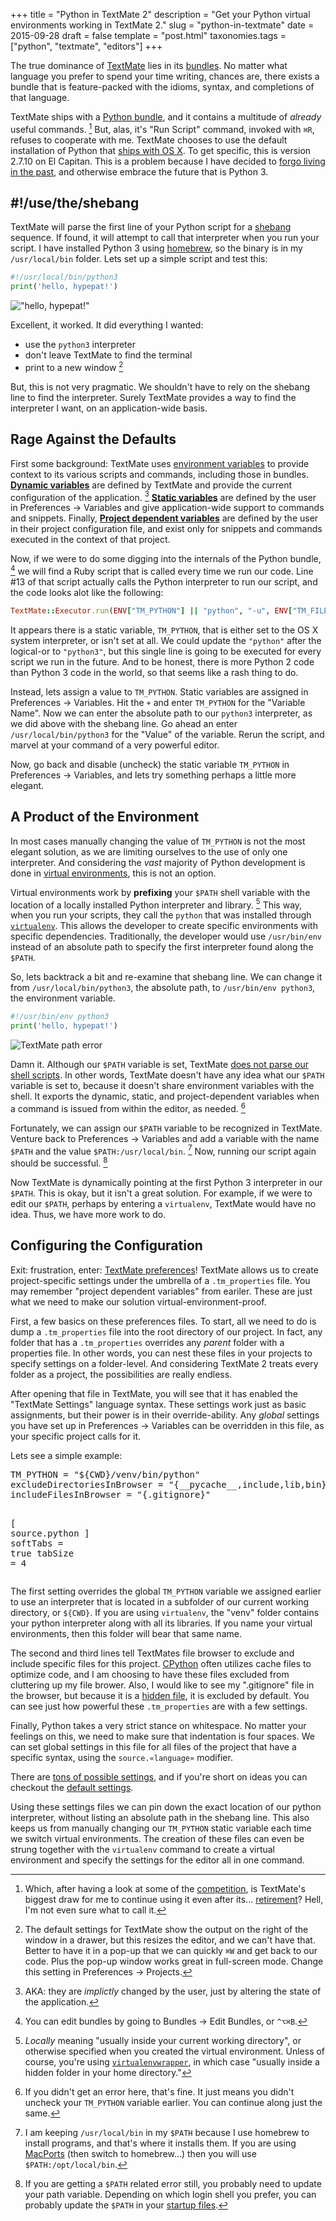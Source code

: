 +++
title = "Python in TextMate 2"
description = "Get your Python virtual environments working in TextMate 2."
slug = "python-in-textmate"
date = 2015-09-28
draft = false
template = "post.html"
taxonomies.tags = ["python", "textmate", "editors"]
+++

The true dominance of [TextMate][mate] lies in its [bundles][mate-bundles].  No matter what language you prefer to spend your time writing, chances are, there exists a bundle that is feature-packed with the idioms, syntax, and completions of that language.

TextMate ships with a [Python bundle][python-bundle], and it contains a multitude of *already* useful commands. [^commands]  But, alas, it's "Run Script" command, invoked with `⌘R`, refuses to cooperate with me.  TextMate chooses to use the default installation of Python that [ships with OS X][osx-py].  To get specific, this is version 2.7.10 on El Capitan.  This is a problem because I have decided to [forgo living in the past][python-2-3], and otherwise embrace the future that is Python 3.

## #!/use/the/shebang

TextMate will parse the first line of your Python script for a [shebang][shebang] sequence.  If found, it will attempt to call that interpreter when you run your script.  I have installed Python 3 using [homebrew][brew], so the binary is in my `/usr/local/bin` folder.  Lets set up a simple script and test this:

```py
#!/usr/local/bin/python3
print('hello, hypepat!')
```

!["hello, hypepat!"][hello]

Excellent, it worked.  It did everything I wanted: 

- use the `python3` interpreter
- don't leave TextMate to find the terminal
- print to a new window [^window]

But, this is not very pragmatic.  We shouldn't have to rely on the shebang line to find the interpreter.  Surely TextMate provides a way to find the interpreter I want, on an application-wide basis.

## Rage Against the Defaults

First some background: TextMate uses [environment variables][mate-envs] to provide context to its various scripts and commands, including those in bundles.  [**Dynamic variables**][mate-d-envs] are defined by TextMate and provide the current configuration of the application. [^dynamic-envs]  [**Static variables**][mate-s-envs] are defined by the user in Preferences → Variables and give application-wide support to commands and snippets.  Finally, [**Project dependent variables**][mate-pd-envs] are defined by the user in their project configuration file, and exist only for snippets and commands executed in the context of that project.

Now, if we were to do some digging into the internals of the Python bundle, [^py-bundle] we will find a Ruby script that is called every time we run our code.  Line #13 of that script actually calls the Python interpreter to run our script, and the code looks alot like the following:

```rb
TextMate::Executor.run(ENV["TM_PYTHON"] || "python", "-u", ENV["TM_FILEPATH"] ...
```

It appears there is a static variable, `TM_PYTHON`, that is either set to the OS X system interpreter, or isn't set at all.  We could update the `"python"` after the logical-or to `"python3"`, but this single line is going to be executed for every script we run in the future.  And to be honest, there is more Python 2 code than Python 3 code in the world, so that seems like a rash thing to do.

Instead, lets assign a value to `TM_PYTHON`.  Static variables are assigned in Preferences → Variables.  Hit the `+` and enter `TM_PYTHON` for the "Variable Name".  Now we can enter the absolute path to our `python3` interpreter, as we did above with the shebang line.  Go ahead an enter `/usr/local/bin/python3` for the "Value" of the variable.  Rerun the script, and marvel at your command of a very powerful editor.  

Now, go back and disable (uncheck) the static variable `TM_PYTHON` in Preferences → Variables, and lets try something perhaps a little more elegant.

## A Product of the Environment

In most cases manually changing the value of `TM_PYTHON` is not the most elegant solution, as we are limiting ourselves to the use of only one interpreter.  And considering the *vast* majority of Python development is done in [virtual environments][venv], this is not an option.

Virtual environments work by **prefixing** your `$PATH` shell variable with the location of a locally installed Python interpreter and library. [^locally]  This way, when you run your scripts, they call the `python` that was installed through [`virtualenv`][venv].  This allows the developer to create specific environments with specific dependencies.  Traditionally, the developer would use `/usr/bin/env` instead of an absolute path to specify the first interpreter found along the `$PATH`.

So, lets backtrack a bit and re-examine that shebang line.  We can change it from `/usr/local/bin/python3`, the absolute path, to `/usr/bin/env python3`, the environment variable.

```py
#!/usr/bin/env python3
print('hello, hypepat!')
```

![TextMate path error][tm-path-error]

Damn it.  Although our `$PATH` variable is set, TextMate [does not parse our shell scripts][tm-path].  In other words, TextMate doesn't have any idea what our `$PATH` variable is set to, because it doesn't share environment variables with the shell.  It exports the dynamic, static, and project-dependent variables when a command is issued from within the editor, as needed. [^error]

Fortunately, we can assign our `$PATH` variable to be recognized in TextMate.  Venture back to Preferences → Variables and add a variable with the name `$PATH` and the value `$PATH:/usr/local/bin`. [^brew]  Now, running our script again should be successful. [^path]

Now TextMate is dynamically pointing at the first Python 3 interpreter in our `$PATH`.  This is okay, but it isn't a great solution.  For example, if we were to edit our `$PATH`, perhaps by entering a `virtualenv`, TextMate would have no idea.  Thus, we have more work to do.

## Configuring the Configuration

Exit: frustration, enter: [TextMate preferences][tm-prefs]!  TextMate allows us to create project-specific settings under the umbrella of a `.tm_properties` file.  You may remember "project dependent variables" from eariler.  These are just what we need to make our solution virtual-environment-proof.

First, a few basics on these preferences files.  To start, all we need to do is dump a `.tm_properties` file into the root directory of our project.  In fact, any folder that has a `.tm_properties` overrides any *parent* folder with a properties file.  In other words, you can nest these files in your projects to specify settings on a folder-level.  And considering TextMate 2 treats every folder as a project, the possibilities are really endless.

After opening that file in TextMate, you will see that it has enabled the "TextMate Settings" language syntax.  These settings work just as basic assignments, but their power is in their override-ability.  Any *global* settings you have set up in Preferences → Variables can be overridden in this file, as your specific project calls for it.

Lets see a simple example:

<div class="highlight">
<pre>
<span class="k">TM_PYTHON </span><span class="o">= </span><span class="s">"</span><span class="se">${CWD}</span><span class="s">/venv/bin/python"</span>
<span class="k">excludeDirectoriesInBrowser </span><span class="o">= </span><span class="s">"{__pycache__,include,lib,bin}"</span>
<span class="k">includeFilesInBrowser </span><span class="o">= </span><span class="s">"{.gitignore}"</span>

<span class="o">[ </span><span class="sx">source.python</span><span class="o"> ]</span>
<span class="k">softTabs </span><span class="o">= </span><span class="bp">true</span>
<span class="k">tabSize  </span><span class="o">= </span><span class="m">4</span>
</pre>
</div>


The first setting overrides the global `TM_PYTHON` variable we assigned earlier to use an interpreter that is located in a subfolder of our current working directory, or `${CWD}`.  If you are using `virtualenv`, the "venv" folder contains your python interpreter along with all its libraries.  If you name your virtual environments, then this folder will bear that same name.

The second and third lines tell TextMates file browser to exclude and include specific files for this project.  [CPython][cpython] often utilizes cache files to optimize code, and I am choosing to have these files excluded from cluttering up my file brower.  Also, I would like to see my ".gitignore" file in the browser, but because it is a [hidden file][hfiles], it is excluded by default.  You can see just how powerful these `.tm_properties` are with a few settings.

Finally, Python takes a very strict stance on whitespace.  No matter your feelings on this, we need to make sure that indentation is four spaces.  We can set global settings in this file for all files of the project that have a specific syntax, using the `source.«language»` modifier.


There are [tons of possible settings][tm-settings], and if you're short on ideas you can checkout the [default settings][tm-defaults].

Using these settings files we can pin down the exact location of our python interpreter, without listing an absolute path in the shebang line.  This also keeps us from manually changing our `TM_PYTHON` static variable each time we switch virtual environments.  The creation of these files can even be strung together with the `virtualenv` command to create a virtual environment and specify the settings for the editor all in one command.


[^commands]: Which, after having a look at some of the [competition][choc], is TextMate's biggest draw for me to continue using it even after its... [retirement][death-of-TM]? Hell, I'm not even sure what to call it.

[^window]: The default settings for TextMate show the output on the right of the window in a drawer, but this resizes the editor, and we can't have that.  Better to have it in a pop-up that we can quickly `⌘W` and get back to our code.  Plus the pop-up window works great in full-screen mode.  Change this setting in Preferences → Projects.

[^dynamic-envs]: AKA: they are *implictly* changed by the user, just by altering the state of the application.

[^py-bundle]: You can edit bundles by going to Bundles → Edit Bundles, or `^⌥⌘B`.

[^locally]: *Locally* meaning "usually inside your current working directory", or otherwise specified when you created the virtual environment.  Unless of course, you're using [`virtualenvwrapper`][venv-wrap], in which case "usually inside a hidden folder in your home directory."

[^error]: If you didn't get an error here, that's fine.  It just means you didn't uncheck your `TM_PYTHON` variable earlier.  You can continue along just the same.

[^brew]: I am keeping `/usr/local/bin` in my `$PATH` because I use homebrew to install programs, and that's where it installs them.  If you are using [MacPorts][macports] (then switch to homebrew...) then you will use `$PATH:/opt/local/bin`.

[^path]: If you are getting a `$PATH` related error still, you probably need to update your path variable.  Depending on which login shell you prefer, you can probably update the `$PATH` in your [startup files][startup].

[mate]: http://macromates.com
[mate-bundles]: http://manual.macromates.com/en/bundles#bundles
[python-bundle]: https://github.com/textmate/python.tmbundle
[choc]: https://chocolatapp.com
[death-of-TM]: http://blog.macromates.com/2012/textmate-2-at-github/
[osx-py]: http://docs.python-guide.org/en/latest/starting/install/osx/
[python-2-3]: https://wiki.python.org/moin/Python2orPython3
[shebang]: http://en.wikipedia.org/wiki/Shebang_%28Unix%29
[brew]: http://brew.sh
[mate-envs]: http://manual.macromates.com/en/environment_variables
[mate-d-envs]: http://manual.macromates.com/en/environment_variables#dynamic_variables
[mate-s-envs]: http://manual.macromates.com/en/environment_variables#static_variables
[mate-pd-envs]: http://manual.macromates.com/en/environment_variables#project_dependent_variables
[venv]: http://virtualenv.readthedocs.org/en/latest/
[tm-path]: http://blog.macromates.com/2014/defining-a-path/
[startup]: http://hyperpolyglot.org/unix-shells#startup-file
[macports]: http://www.macports.org
[tm-prefs]: http://blog.macromates.com/2011/git-style-configuration/
[cpython]: https://en.wikipedia.org/wiki/CPython
[hfiles]: https://en.wikipedia.org/wiki/Hidden_file_and_hidden_directory#Mac_OS_X
[tm-settings]: http://wiki.macromates.com/Reference/Settings
[tm-defaults]: http://wiki.macromates.com/Reference/FolderSpecificSettings
[venv-wrap]: http://virtualenvwrapper.readthedocs.org/en/latest/

[hello]: /assets/hello_hypepat.png
[tm-path-error]: /assets/mate_path_error.png